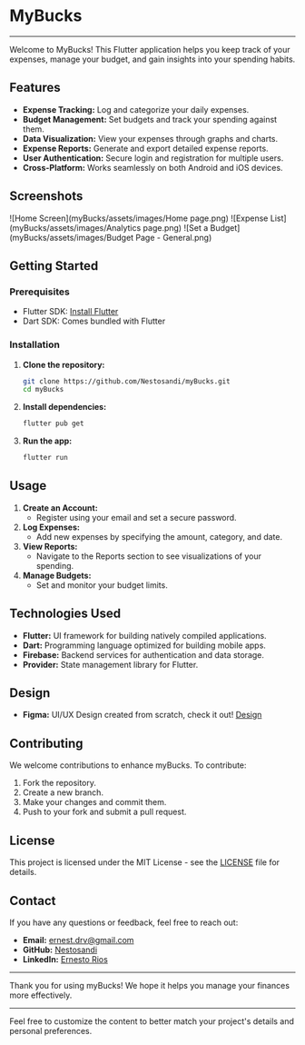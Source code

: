 # MyBucks
---
Welcome to MyBucks! This Flutter application helps you keep track of your expenses, manage your budget, and gain insights into your spending habits.

## Features

- **Expense Tracking:** Log and categorize your daily expenses.
- **Budget Management:** Set budgets and track your spending against them.
- **Data Visualization:** View your expenses through graphs and charts.
- **Expense Reports:** Generate and export detailed expense reports.
- **User Authentication:** Secure login and registration for multiple users.
- **Cross-Platform:** Works seamlessly on both Android and iOS devices.

## Screenshots

![Home Screen](myBucks/assets/images/Home page.png)
![Expense List](myBucks/assets/images/Analytics page.png)
![Set a Budget](myBucks/assets/images/Budget Page - General.png)

## Getting Started

### Prerequisites

- Flutter SDK: [Install Flutter](https://flutter.dev/docs/get-started/install)
- Dart SDK: Comes bundled with Flutter

### Installation

1. **Clone the repository:**

   ```bash
   git clone https://github.com/Nestosandi/myBucks.git
   cd myBucks
   ```

2. **Install dependencies:**

   ```bash
   flutter pub get
   ```

3. **Run the app:**

   ```bash
   flutter run
   ```

## Usage

1. **Create an Account:**
   - Register using your email and set a secure password.
2. **Log Expenses:**
   - Add new expenses by specifying the amount, category, and date.
3. **View Reports:**
   - Navigate to the Reports section to see visualizations of your spending.
4. **Manage Budgets:**
   - Set and monitor your budget limits.

## Technologies Used

- **Flutter:** UI framework for building natively compiled applications.
- **Dart:** Programming language optimized for building mobile apps.
- **Firebase:** Backend services for authentication and data storage.
- **Provider:** State management library for Flutter.

## Design
- **Figma:** UI/UX Design created from scratch, check it out! [Design](https://www.figma.com/proto/ckntgD5j5l34zT1elYtvUg/myBucks?node-id=1-2&scaling=scale-down&content-scaling=fixed&page-id=0%3A1&starting-point-node-id=1%3A13)

## Contributing

We welcome contributions to enhance myBucks. To contribute:

1. Fork the repository.
2. Create a new branch.
3. Make your changes and commit them.
4. Push to your fork and submit a pull request.

## License

This project is licensed under the MIT License - see the [LICENSE](LICENSE) file for details.

## Contact

If you have any questions or feedback, feel free to reach out:

- **Email:** ernest.drv@gmail.com
- **GitHub:** [Nestosandi](https://github.com/nestosandi)
- **LinkedIn:** [Ernesto Rios](www.linkedin.com/in/ernestodavidriosvargas)

---

Thank you for using myBucks! We hope it helps you manage your finances more effectively.

---

Feel free to customize the content to better match your project's details and personal preferences.
